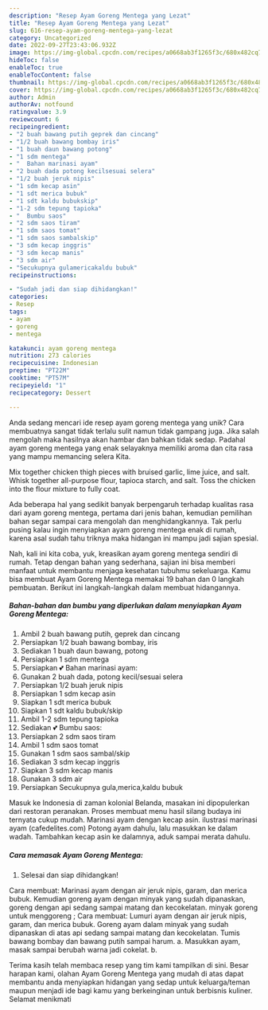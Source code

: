 ```yaml
---
description: "Resep Ayam Goreng Mentega yang Lezat"
title: "Resep Ayam Goreng Mentega yang Lezat"
slug: 616-resep-ayam-goreng-mentega-yang-lezat
category: Uncategorized
date: 2022-09-27T23:43:06.932Z
image: https://img-global.cpcdn.com/recipes/a0668ab3f1265f3c/680x482cq70/ayam-goreng-mentega-foto-resep-utama.jpg
hideToc: false
enableToc: true
enableTocContent: false
thumbnail: https://img-global.cpcdn.com/recipes/a0668ab3f1265f3c/680x482cq70/ayam-goreng-mentega-foto-resep-utama.jpg
cover: https://img-global.cpcdn.com/recipes/a0668ab3f1265f3c/680x482cq70/ayam-goreng-mentega-foto-resep-utama.jpg
author: Admin
authorAv: notfound
ratingvalue: 3.9
reviewcount: 6
recipeingredient:
- "2 buah bawang putih geprek dan cincang"
- "1/2 buah bawang bombay iris"
- "1 buah daun bawang potong"
- "1 sdm mentega"
- "  Bahan marinasi ayam"
- "2 buah dada potong kecilsesuai selera"
- "1/2 buah jeruk nipis"
- "1 sdm kecap asin"
- "1 sdt merica bubuk"
- "1 sdt kaldu bubukskip"
- "1-2 sdm tepung tapioka"
- "  Bumbu saos"
- "2 sdm saos tiram"
- "1 sdm saos tomat"
- "1 sdm saos sambalskip"
- "3 sdm kecap inggris"
- "3 sdm kecap manis"
- "3 sdm air"
- "Secukupnya gulamericakaldu bubuk"
recipeinstructions:

- "Sudah jadi dan siap dihidangkan!"
categories:
- Resep
tags:
- ayam
- goreng
- mentega

katakunci: ayam goreng mentega 
nutrition: 273 calories
recipecuisine: Indonesian
preptime: "PT22M"
cooktime: "PT57M"
recipeyield: "1"
recipecategory: Dessert

---
```





Anda sedang mencari ide resep ayam goreng mentega yang unik? Cara membuatnya sangat tidak terlalu sulit namun tidak gampang juga. Jika salah mengolah maka hasilnya akan hambar dan bahkan tidak sedap. Padahal ayam goreng mentega yang enak selayaknya memiliki aroma dan cita rasa yang mampu memancing selera Kita.





Mix together chicken thigh pieces with bruised garlic, lime juice, and salt. Whisk together all-purpose flour, tapioca starch, and salt. Toss the chicken into the flour mixture to fully coat.

Ada beberapa hal yang sedikit banyak berpengaruh terhadap kualitas rasa dari ayam goreng mentega, pertama dari jenis bahan, kemudian pemilihan bahan segar sampai cara mengolah dan menghidangkannya. Tak perlu pusing kalau ingin menyiapkan ayam goreng mentega enak di rumah, karena asal sudah tahu triknya maka hidangan ini mampu jadi sajian spesial.






Nah, kali ini kita coba, yuk, kreasikan ayam goreng mentega sendiri di rumah. Tetap dengan bahan yang sederhana, sajian ini bisa memberi manfaat untuk membantu menjaga kesehatan tubuhmu sekeluarga. Kamu bisa membuat Ayam Goreng Mentega memakai 19 bahan dan 0 langkah pembuatan. Berikut ini langkah-langkah dalam membuat hidangannya.

<!--inarticleads1-->

##### Bahan-bahan dan bumbu yang diperlukan dalam menyiapkan Ayam Goreng Mentega:

1. Ambil 2 buah bawang putih, geprek dan cincang
1. Persiapkan 1/2 buah bawang bombay, iris
1. Sediakan 1 buah daun bawang, potong
1. Persiapkan 1 sdm mentega
1. Persiapkan  💕 Bahan marinasi ayam:
1. Gunakan 2 buah dada, potong kecil/sesuai selera
1. Persiapkan 1/2 buah jeruk nipis
1. Persiapkan 1 sdm kecap asin
1. Siapkan 1 sdt merica bubuk
1. Siapkan 1 sdt kaldu bubuk/skip
1. Ambil 1-2 sdm tepung tapioka
1. Sediakan  💕 Bumbu saos:
1. Persiapkan 2 sdm saos tiram
1. Ambil 1 sdm saos tomat
1. Gunakan 1 sdm saos sambal/skip
1. Sediakan 3 sdm kecap inggris
1. Siapkan 3 sdm kecap manis
1. Gunakan 3 sdm air
1. Persiapkan Secukupnya gula,merica,kaldu bubuk


Masuk ke Indonesia di zaman kolonial Belanda, masakan ini dipopulerkan dari restoran peranakan. Proses membuat menu hasil silang budaya ini ternyata cukup mudah. Marinasi ayam dengan kecap asin. ilustrasi marinasi ayam (cafedelites.com) Potong ayam dahulu, lalu masukkan ke dalam wadah. Tambahkan kecap asin ke dalamnya, aduk sampai merata dahulu. 

<!--inarticleads2-->

##### Cara memasak Ayam Goreng Mentega:


1. Selesai dan siap dihidangkan!

Cara membuat: Marinasi ayam dengan air jeruk nipis, garam, dan merica bubuk. Kemudian goreng ayam dengan minyak yang sudah dipanaskan, goreng dengan api sedang sampai matang dan kecokelatan. minyak goreng untuk menggoreng ; Cara membuat: Lumuri ayam dengan air jeruk nipis, garam, dan merica bubuk. Goreng ayam dalam minyak yang sudah dipanaskan di atas api sedang sampai matang dan kecokelatan. Tumis bawang bombay dan bawang putih sampai harum. a. Masukkan ayam, masak sampai berubah warna jadi cokelat. b. 

Terima kasih telah membaca resep yang tim kami tampilkan di sini. Besar harapan kami, olahan Ayam Goreng Mentega yang mudah di atas dapat membantu anda menyiapkan hidangan yang sedap untuk keluarga/teman maupun menjadi ide bagi kamu yang berkeinginan untuk berbisnis kuliner. Selamat menikmati
